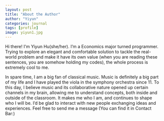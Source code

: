 ```yaml
---
layout: post
title: "About the Author"
author: "Yiyun"
categories: journal
tags: [profile]
image: yiyun1.jpg
---
```


Hi there! I'm Yiyun Hu(she/her). I’m a Economics major turned programmer. Trying to explore an elegant and comfortable solution to tackle the real-world problem and make it have its own value (when you are reading these sentences, you are somehow holding my codes), the whole process is extremely cool to me.

In spare time, I am a big fan of classical music. Music is definitely a big part of my life and I have played the viola in the symphony orchestra since 11. To this day, I believe music and its collaborative nature opened up certain channels in my brain, allowing me to understand concepts, both inside and outside of the classroom. It makes me who I am, and continues to shape who I will be. I’d be glad to interact with new people exchanging ideas and experiences. Feel free to send me a message (You can find it in Contact Bar:)
